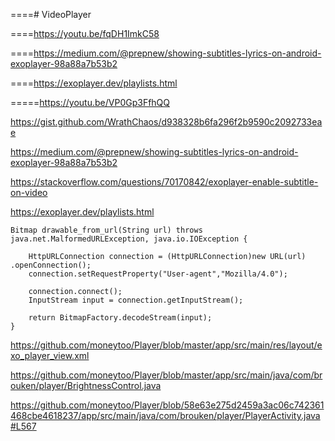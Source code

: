 ====# VideoPlayer

====https://youtu.be/fqDH1ImkC58

====https://medium.com/@prepnew/showing-subtitles-lyrics-on-android-exoplayer-98a88a7b53b2

====https://exoplayer.dev/playlists.html

=====https://youtu.be/VP0Gp3FfhQQ



https://gist.github.com/WrathChaos/d938328b6fa296f2b9590c2092733eae


https://medium.com/@prepnew/showing-subtitles-lyrics-on-android-exoplayer-98a88a7b53b2


https://stackoverflow.com/questions/70170842/exoplayer-enable-subtitle-on-video


https://exoplayer.dev/playlists.html


    Bitmap drawable_from_url(String url) throws java.net.MalformedURLException, java.io.IOException {

        HttpURLConnection connection = (HttpURLConnection)new URL(url) .openConnection();
        connection.setRequestProperty("User-agent","Mozilla/4.0");

        connection.connect();
        InputStream input = connection.getInputStream();

        return BitmapFactory.decodeStream(input);
    }



https://github.com/moneytoo/Player/blob/master/app/src/main/res/layout/exo_player_view.xml


https://github.com/moneytoo/Player/blob/master/app/src/main/java/com/brouken/player/BrightnessControl.java


https://github.com/moneytoo/Player/blob/58e63e275d2459a3ac06c742361468cbe4618237/app/src/main/java/com/brouken/player/PlayerActivity.java#L567
